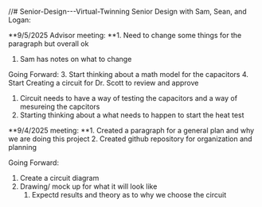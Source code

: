 //# Senior-Design---Virtual-Twinning
Senior Design with Sam, Sean, and Logan:

**9/5/2025 Advisor meeting:
**1. Need to change some things for the paragraph but overall ok
  1. Sam has notes on what to change

Going Forward:
3. Start thinking about a math model for the capacitors
4. Start Creating a circuit for Dr. Scott to review and approve
   1. Circuit needs to have a way of testing the capacitors and a way of mesureing the capcitors
5. Starting thinking about a what needs to happen to start the heat test



**9/4/2025 meeting:
**1. Created a paragraph for a general plan and why we are doing this project
2. Created github repository for organization and planning
   
Going Forward:
1. Create a circuit diagram
2. Drawing/ mock up for what it will look like
   1. Expectd results and theory as to why we choose the circuit
